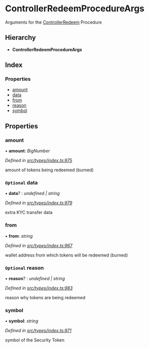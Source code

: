 # ControllerRedeemProcedureArgs

Arguments for the [ControllerRedeem](../enums/_types_index_.proceduretype.md#controllerredeem) Procedure

## Hierarchy

* **ControllerRedeemProcedureArgs**

## Index

### Properties

* [amount](_types_index_.controllerredeemprocedureargs.md#amount)
* [data](_types_index_.controllerredeemprocedureargs.md#optional-data)
* [from](_types_index_.controllerredeemprocedureargs.md#from)
* [reason](_types_index_.controllerredeemprocedureargs.md#optional-reason)
* [symbol](_types_index_.controllerredeemprocedureargs.md#symbol)

## Properties

### amount

• **amount**: _BigNumber_

_Defined in_ [_src/types/index.ts:975_](https://github.com/PolymathNetwork/polymath-sdk/blob/550676f/src/types/index.ts#L975)

amount of tokens being redeemed \(burned\)

### `Optional` data

• **data**? : _undefined \| string_

_Defined in_ [_src/types/index.ts:979_](https://github.com/PolymathNetwork/polymath-sdk/blob/550676f/src/types/index.ts#L979)

extra KYC transfer data

### from

• **from**: _string_

_Defined in_ [_src/types/index.ts:967_](https://github.com/PolymathNetwork/polymath-sdk/blob/550676f/src/types/index.ts#L967)

wallet address from which tokens will be redeemed \(burned\)

### `Optional` reason

• **reason**? : _undefined \| string_

_Defined in_ [_src/types/index.ts:983_](https://github.com/PolymathNetwork/polymath-sdk/blob/550676f/src/types/index.ts#L983)

reason why tokens are being redeemed

### symbol

• **symbol**: _string_

_Defined in_ [_src/types/index.ts:971_](https://github.com/PolymathNetwork/polymath-sdk/blob/550676f/src/types/index.ts#L971)

symbol of the Security Token

